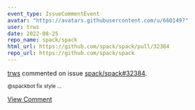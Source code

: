 ```yaml
---
event_type: IssueCommentEvent
avatar: "https://avatars.githubusercontent.com/u/660149?"
user: trws
date: 2022-08-25
repo_name: spack/spack
html_url: https://github.com/spack/spack/pull/32384
repo_url: https://github.com/spack/spack
---
```


<a href='https://github.com/trws' target='_blank'>trws</a> commented on issue <a href='https://github.com/spack/spack/pull/32384' target='_blank'>spack/spack#32384</a>.

<small>@spackbot fix style...</small>

<a href='https://github.com/spack/spack/pull/32384' target='_blank'>View Comment</a>